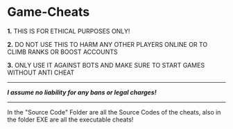 # Game-Cheats

**1.** THIS IS FOR ETHICAL PURPOSES ONLY! 

**2.** DO NOT USE THIS TO HARM ANY OTHER PLAYERS ONLINE OR TO CLIMB RANKS OR BOOST ACCOUNTS

**3.** ONLY USE IT AGAINST BOTS AND MAKE SURE TO START GAMES WITHOUT ANTI CHEAT 


   ****************************************************
__***I assume no liability for any bans or legal charges!***__
   ****************************************************


In the "Source Code" Folder are all the Source Codes of the cheats, also in the folder EXE are all the executable cheats!
